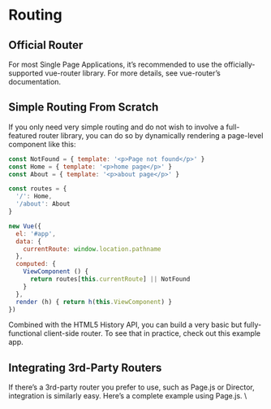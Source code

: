 # Routing

## Official Router

For most Single Page Applications, it’s recommended to use the officially-supported vue-router library. For more details, see vue-router’s documentation.

## Simple Routing From Scratch

If you only need very simple routing and do not wish to involve a full-featured router library, you can do so by dynamically rendering a page-level component like this:

```js
const NotFound = { template: '<p>Page not found</p>' }
const Home = { template: '<p>home page</p>' }
const About = { template: '<p>about page</p>' }

const routes = {
  '/': Home,
  '/about': About
}

new Vue({
  el: '#app',
  data: {
    currentRoute: window.location.pathname
  },
  computed: {
    ViewComponent () {
      return routes[this.currentRoute] || NotFound
    }
  },
  render (h) { return h(this.ViewComponent) }
})
```

Combined with the HTML5 History API, you can build a very basic but fully-functional client-side router. To see that in practice, check out this example app.

## Integrating 3rd-Party Routers

If there’s a 3rd-party router you prefer to use, such as Page.js or Director, integration is similarly easy. Here’s a complete example using Page.js.
\
